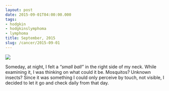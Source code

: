 ```yaml
---
layout: post
date: 2015-09-01T04:00:00.000
tags:
- hodgkin
- hodgkinslymphoma
- lymphoma
title: September, 2015
slug: /cancer/2015-09-01
---
```

![](https://64.media.tumblr.com/ede57f498a016218af2935761747d926/tumblr_o5yk4f03BA1vsn3evo1_1280.jpg)

Someday, at night, I felt a _“small ball”_ in the right side of my neck. While examining it, I was thinking on what could it be. Mosquitos? Unknown insects? Since it was something I could only perceive by touch, not visible, I decided to let it go and check daily from that day.